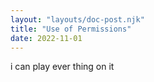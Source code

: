 ```yaml
---
layout: "layouts/doc-post.njk"
title: "Use of Permissions"
date: 2022-11-01
---
```

i can play ever thing on it
